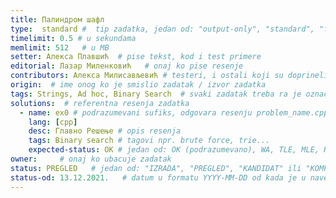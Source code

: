 ```yaml
---
title: Палиндром шафл
type:  standard #  tip zadatka, jedan od: "output-only", "standard", "functional"
timelimit: 0.5 # u sekundama
memlimit: 512   # u MB
setter: Алекса Плавшић  # pise tekst, kod i test primere
editorial: Лазар Миленковић   # onaj ko pise resenje
contributors: Алекса Милисављевић # testeri, i ostali koji su doprineli zadatku
origin:  # ime onog ko je smislio zadatak / izvor zadatka
tags: Strings, Ad hoc, Binary Search  # svaki zadatak treba ra je označen tagovima prema dogovorenoj listi tagova
solutions:  # referentna resenja zadatka
  - name: ex0 # podrazumevani sufiks, odgovara resenju problem_name.cpp
    lang: [cpp]
    desc: Главно Решење # opis resenja
    tags: Binary search # tagovi npr. brute force, trie...
    expected-status: ОК # jedan od: OK (podrazumevano), WA, TLE, MLE, RTE
owner:     # onaj ko ubacuje zadatak
status: PREGLED   # jedan od: "IZRADA", "PREGLED", "KANDIDAT" ili "KOMPLETAN".
status-od: 13.12.2021.   # datum u formatu YYYY-MM-DD od kada je u navedenom statusu
---
```

